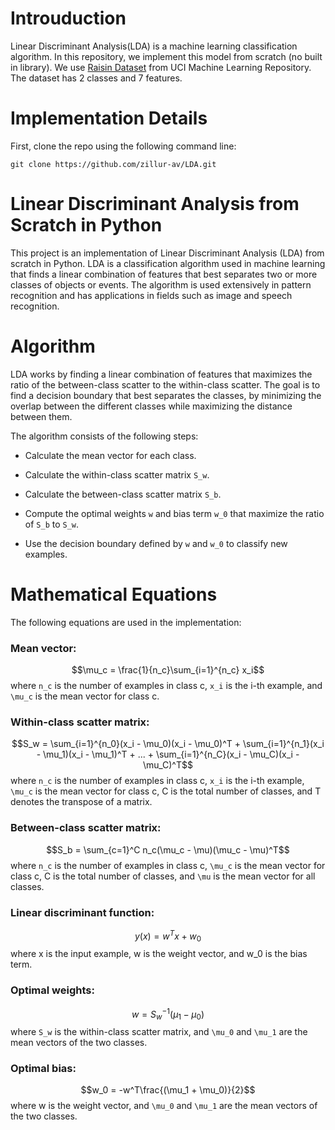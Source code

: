 # Introuduction

Linear Discriminant Analysis(LDA) is a machine learning classification algorithm. In this repository, we implement this model from scratch (no built in library). We use [Raisin Dataset](https://archive.ics.uci.edu/ml/datasets/Raisin+Dataset) from UCI Machine Learning Repository. The dataset has 2 classes and 7 features.

# Implementation Details
First, clone the repo using the following command line:

```git clone https://github.com/zillur-av/LDA.git```

# Linear Discriminant Analysis from Scratch in Python
This project is an implementation of Linear Discriminant Analysis (LDA) from scratch in Python. LDA is a classification algorithm used in machine learning that finds a linear combination of features that best separates two or more classes of objects or events. The algorithm is used extensively in pattern recognition and has applications in fields such as image and speech recognition.

# Algorithm
LDA works by finding a linear combination of features that maximizes the ratio of the between-class scatter to the within-class scatter. The goal is to find a decision boundary that best separates the classes, by minimizing the overlap between the different classes while maximizing the distance between them.

The algorithm consists of the following steps:

* Calculate the mean vector for each class.

* Calculate the within-class scatter matrix `S_w`.

* Calculate the between-class scatter matrix `S_b`.

* Compute the optimal weights `w` and bias term `w_0` that maximize the ratio of `S_b` to `S_w`.

* Use the decision boundary defined by `w` and `w_0` to classify new examples.

# Mathematical Equations
The following equations are used in the implementation:

### Mean vector:
$$\mu_c = \frac{1}{n_c}\sum_{i=1}^{n_c} x_i$$
where `n_c` is the number of examples in class c, `x_i` is the i-th example, and `\mu_c` is the mean vector for class c.

### Within-class scatter matrix:
$$S_w = \sum_{i=1}^{n_0}(x_i - \mu_0)(x_i - \mu_0)^T + \sum_{i=1}^{n_1}(x_i - \mu_1)(x_i - \mu_1)^T + ... + \sum_{i=1}^{n_C}(x_i - \mu_C)(x_i - \mu_C)^T$$
where `n_c` is the number of examples in class c, `x_i` is the i-th example, `\mu_c` is the mean vector for class c, C is the total number of classes, and T denotes the transpose of a matrix.

### Between-class scatter matrix:
$$S_b = \sum_{c=1}^C n_c(\mu_c - \mu)(\mu_c - \mu)^T$$
where `n_c` is the number of examples in class c, `\mu_c` is the mean vector for class c, C is the total number of classes, and `\mu` is the mean vector for all classes.

### Linear discriminant function:
$$y(x) = w^Tx + w_0$$
where x is the input example, w is the weight vector, and w_0 is the bias term.

### Optimal weights:
$$w = S_w^{-1}(\mu_1 - \mu_0)$$
where `S_w` is the within-class scatter matrix, and `\mu_0` and `\mu_1` are the mean vectors of the two classes.

### Optimal bias:
$$w_0 = -w^T\frac{(\mu_1 + \mu_0)}{2}$$
where w is the weight vector, and `\mu_0` and `\mu_1` are the mean vectors of the two classes.


